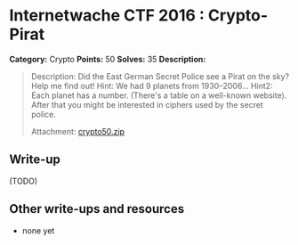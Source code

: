 # Internetwache CTF 2016 : Crypto-Pirat

**Category:** Crypto
**Points:** 50
**Solves:** 35
**Description:**

> Description: Did the East German Secret Police see a Pirat on the sky? Help me find out! Hint: We had 9 planets from 1930–2006... Hint2: Each planet has a number. (There's a table on a well-known website). After that you might be interested in ciphers used by the secret police.
> 
> 
> Attachment: [crypto50.zip](./crypto50.zip)


## Write-up

(TODO)

## Other write-ups and resources

* none yet
